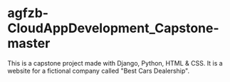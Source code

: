 # agfzb-CloudAppDevelopment_Capstone-master
 This is a capstone project made with Django, Python, HTML & CSS. It is a website for a fictional company called "Best Cars Dealership".
